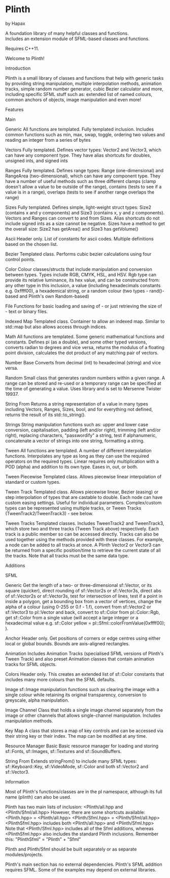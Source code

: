 # Plinth
by Hapax

A foundation library of many helpful classes and functions.  
Includes an extension module of SFML-based classes and functions.

Requires C++11.

Welcome to Plinth!

Introduction

Plinth is a small library of classes and functions that help with generic tasks by providing string manipulation, multiple interpolation methods, animation tracks, simple random number generator, cubic Bezier calculator and more, including specific SFML stuff such as: extended list of named colours, common anchors of objects, image manipulation and even more!

Features

Main

Generic
All functions are templated.
Fully templated inclusion. Includes common functions such as min, max, swap, toggle, ordering two values and reading an integer from a series of bytes

Vectors
Fully templated. Defines vector types: Vector2 and Vector3, which can have any component type. They have alias shortcuts for doubles, unsigned ints, and signed ints

Ranges
Fully templated. Defines range types: Range (one-dimensional) and RangeArea (two-dimensional), which can have any component type. They have a number of useful methods such as three different clamps (clamp doesn't allow a value to be outside of the range), contains (tests to see if a value is in a range), overlaps (tests to see if another range overlaps the range)

Sizes
Fully templated. Defines simple, light-weight struct types: Size2 (contains x and y components) and Size3 (contains x, y and z components). Vectors and Ranges can convert to and from Sizes. Alias shortcuts do not include signed ints as a size cannot be negative. Sizes have a method to get the overall size: Size2 has getArea() and Size3 has getVolume()

Ascii
Header only.
List of constants for ascii codes. Multiple definitions based on the chosen list.

Bezier
Templated class.
Performs cubic bezier calculations using four control points.

Color
Colour classes/structs that include manipulation and conversion between types. Types include RGB, CMYK, HSL, and HSV. Rgb type can provide its relative luminance, its hex value, and can be constructed from: any other type in this inclusion, a value (including hexadecimals constants e.g. 0xffff00), a hexademical string, or a random colour (two types - rand()-based and Plinth's own Random-based)

File
Functions for basic loading and saving of - or just retrieving the size of - text or binary files.

Indexed Map
Templated class.
Container to allow an indexed map. Similar to std::map but also allows access through indices.

Math
All functions are templated.
Some generic mathematical functions and constants. Defines pi (as a double), and some other typed versions, converts radian to degrees and vice versa, returns the modulus of a floating point division, calculates the dot product of any matching pair of vectors.

Number Base
Converts from decimal (int) to hexadecimal (string) and vice versa.

Random
Small class that generates random numbers within a given range. A range can be stored and re-used or a temporary range can be specified at the time of generating a value. Uses <random> library and is set to Mersenne Twister 19937.

String From
Returns a string representation of a value in many types including Vectors, Ranges, Sizes, bool, and for everything not defined, returns the result of its std::to_string().

Strings
String manipulation functions such as: upper and lower case conversion, capitalisation, padding (left and/or right), trimming (left and/or right), replacing characters, "passwordify" a string, test if alphanumeric, concatenate a vector of strings into one string, formatting a string.

Tween
All functions are templated.
A number of different interpolation functions. Interpolates any type as long as they can use the required operators on the required types. Linear requires only multiplication with a POD (alpha) and addition to its own type. Eases in, out, or both.

Tween Piecewise
Templated class.
Allows piecewise linear interpolation of standard or custom types.

Tween Track
Templated class.
Allows piecewise linear, Bezier (easing) or step interpolation of types that are castable to double. Each node can have custom easing settings. Useful for individual parameters. Complex/custom types can be represented using multiple tracks, or Tween Tracks (TweenTrack2/TweenTrack3) - see below.

Tween Tracks
Templated classes.
Includes TweenTrack2 and TweenTrack3, which store two and three tracks (Tween Track above) respectively. Each track is a public member so can be accessed directly. Tracks can also be used together using the methods provided with these classes. For example, a node can be added to all tracks at once. A Plinth Vector2 or Vector3 can be returned from a specific position/time to retrieve the current state of all the tracks. Note that all tracks must be the same data type.

Additions

SFML

Generic
Get the length of a two- or three-dimensional sf::Vector, or its square (quicker), direct rounding of sf::Vector2s or sf::Vector3s, direct abs of sf::Vector2s or sf::Vector3s, test for intersection of lines, test if a point in inside a polygon, get a bounding box from a vector of vertices, change the alpha of a colour (using 0-255 or 0.f - 1.f), convert from sf::Vector2 or sf::Vector3 to pl::Vector and back, convert to sf::Color from pl::Color::Rgb, get sf::Color from a single value (will accept a large integer or a hexadecimal value e.g. sf::Color yellow = pl::Sfml::colorFromValue(0xffff00); ).

Anchor
Header only.
Get positions of corners or edge centres using either local or global bounds. Bounds are axis-aligned rectangles.

Animation
Includes Animation Tracks (specialised SFML versions of Plinth's Tween Track) and also preset Animation classes that contain animation tracks for SFML objects.

Colors
Header only.
This creates an extended list of sf::Color constants that includes many more colours than the SFML defaults.

Image
sf::Image manipulation functions such as clearing the image with a single colour while retaining its original transparency, conversion to greyscale, alpha manipulation.

Image Channel
Class that holds a single image channel separately from the image or other channels that allows single-channel manipulation. Includes manipulation methods.

Key Map
A class that stores a map of key controls and can be accessed via their string key or their index. The map can be modified at any time.

Resource Manager Basic
Basic resource manager for loading and storing sf::Fonts, sf::Images, sf::Textures and sf::SoundBuffers.

String From
Extends stringFrom() to include many SFML types: sf::Keyboard::Key, sf::VideoMode, sf::Color and both sf::Vector2 and sf::Vector3.

Information

Most of Plinth's functions/classes are in the pl namespace, although its full name (plinth) can also be used.

Plinth has two main lists of inclusion:
<Plinth/all.hpp and <Plinth/Sfml/all.hpp>
However, there are some shortcuts available:
<Plinth.hpp> = <Plinth/all.hpp>
<Plinth/Sfml.hpp> = <Plinth/Sfml/all.hpp>
<PlinthSfml.hpp> includes both <Plinth/all.hpp> and <Plinth/Sfml.hpp>
Note that <Plinth/Sfml.hpp> includes all of the Sfml additions, whereas <PlinthSfml.hpp> also includes the standard Plinth inclusions. Remember this: "PlinthSfml" = "Plinth" + "Sfml"

Plinth and Plinth/Sfml should be built separately or as separate modules/projects.

Plinth's main section has no external dependencies.
Plinth's SFML addition requires SFML.
Some of the examples may depend on external libraries.
